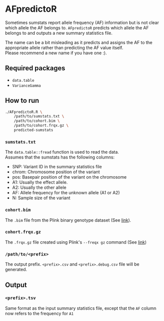 # AFpredictoR
Sometimes sumstats report allele frequency (AF) information but is not clear which allele the AF belongs to. 
`AFpredictoR` predicts which allele the AF belongs to and outputs a new summary statistics file. 

The name can be a bit misleading as it predicts and assigns the AF to the appropriate allele rather than predicting the AF value itself.  
Please recommend a new name if you have one :).

## Required packages
- `data.table`
- `VarianceGamma`


## How to run
```bash
./AFpredictoR.R \
    /path/to/sumstats.txt \
    /path/to/cohort.bim \
    /path/to/cohort.frqx.gz \
    predicted-sumstats
```

### `sumstats.txt`
The `data.table::fread` function is used to read the data.  
Assumes that the sumstats has the following columns:
- SNP: Variant ID in the summary statistics file
- chrom: Chromosome position of the variant
- pos: Basepair position of the variant on the chromosome
- A1: Usually the effect allele. 
- A2: Usually the other allele
- AF: Allele frequency for the unknown allele (A1 or A2)
- N: Sample size of the variant

### `cohort.bim`
The `.bim` file from the Plink binary genotype dataset (See [link](https://www.cog-genomics.org/plink/1.9/input#bed)).

### `cohort.frqx.gz`
The `.frqx.gz` file created using Plink's `--freqx gz` command (See [link](https://www.cog-genomics.org/plink/1.9/basic_stats#freq))

### `/path/to/<prefix>`
The output prefix. `<prefix>.csv` and `<prefix>.debug.csv` file will be generated.

## Output
### `<prefix>.tsv`
Same format as the input summary statistics file, except that the `AF` column now refers to the frequency for `A1`